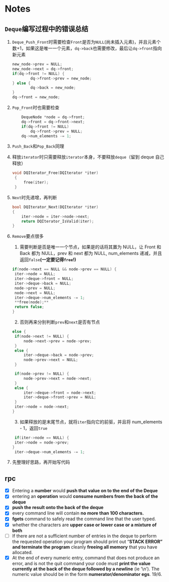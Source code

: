 # Notes

## `Deque`编写过程中的错误总结

1. `Deque_Push_Front`时需要检查`Front`是否为`NULL`(尚未插入元素)，并且元素个数+1，如果这是唯一一个元素，`dq->back`也需要修改，最后让`dq->front`指向新元素

   ```C++
   new_node->prev = NULL;
   new_node->next = dq->front;
   if(dq->front != NULL) {
           dq->front->prev = new_node;
   } else {
           dq->back = new_node;
   }
   dq->front = new_node;
   ```

2. `Pop_Front`时也需要检查

   ```C++
       DequeNode *node = dq->front;
       dq->front = dq->front->next;
       if(dq->front != NULL)
           dq->front->prev = NULL;
       dq->num_elements -= 1;
   ```

3. `Push_Back`和`Pop_Back`同理
4. 释放`iterator`时只需要释放`iterator`本身，不要释放`deque`（留到 deque 自己释放）
   ```C++
   void DQIterator_Free(DQIterator *iter)
    {
        free(iter);
    }
   ```
5. `Next`时先递增，再判断

   ```C++
   bool DQIterator_Next(DQIterator *iter)
   {
       iter->node = iter->node->next;
       return DQIterator_IsValid(iter);
   }

   ```

6. `Remove`要点很多

   1. 需要判断是否是唯一一个节点，如果是的话将其置为 NULL，让 Front 和 Back 都为 NULL，prev 和 next 都为 NULL, num_elements 递减，并且返回`false`**(一定要记得`free`!)**

   ```C++
   if(node->next == NULL && node->prev == NULL) {
   	iter->node = NULL;
   	iter->deque->front = NULL;
   	iter->deque->back = NULL;
   	node->prev = NULL;
   	node->next = NULL;
   	iter->deque->num_elements -= 1;
    **free(node);**
   	return false;
   }
   ```

   2. 否则再来分别判断`prev`和`next`是否有节点

   ```C++
   else {
   	if(node->next != NULL) {
   		node->next->prev = node->prev;
   	}
   	else {
   		iter->deque->back = node->prev;
   		node->prev->next = NULL;
   	}

   	if(node->prev != NULL) {
   		node->prev->next = node->next;
   	}
   	else {
   		iter->deque->front = node->next;
   		iter->deque->front->prev = NULL;
   	}
   	iter->node = node->next;
   }
   ```

   3. 如果释放的是末尾节点，就将`iter`指向它的前驱，并且将 num_elements - 1，返回`true`

   ```C++
   	if(iter->node == NULL) {
   	iter->node = node->prev;
   }
    iter->deque->num_elements -= 1;
   ```

7. 先整理好思路，再开始写代码

## rpc

- [x] Entering a **number** would **push that value on to the end of the Deque**
- [x] entering an **operation** would **consume numbers from the back of the deque**
- [x] **push the result onto the back of the deque**
- [x] every command line will contain **no more than 100 characters.**
- [x] **fgets** command to safely read the command line that the user typed.
- [x] whether the characters are **upper case or lower case or a mixture of both**
- [ ] If there are not a sufficient number of entries in the deque to perform the requested operation your program should print out “**STACK ERROR” and terminate the program** cleanly **freeing all memory** that you have allocated.
- [x] At the end of every numeric entry, command that does not produce an error, and is not the quit command your code must **print the value currently at the back of the deque followed by a newline** (ie ‘\n’). The numeric value should be in the form **numerator/denominator egs**. 19/6.
